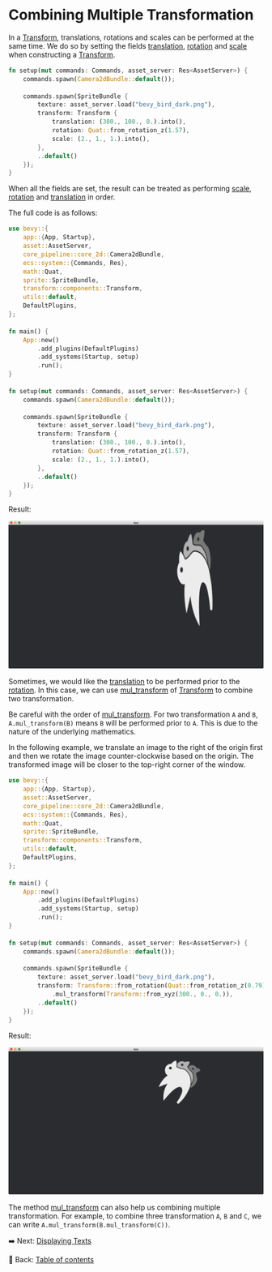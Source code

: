 # Combining Multiple Transformation

In a [Transform](https://docs.rs/bevy/latest/bevy/transform/components/struct.Transform.html), translations, rotations and scales can be performed at the same time.
We do so by setting the fields [translation](https://docs.rs/bevy/latest/bevy/transform/components/struct.Transform.html#structfield.translation), [rotation](https://docs.rs/bevy/latest/bevy/transform/components/struct.Transform.html#structfield.rotation) and [scale](https://docs.rs/bevy/latest/bevy/transform/components/struct.Transform.html#structfield.scale) when constructing a [Transform](https://docs.rs/bevy/latest/bevy/transform/components/struct.Transform.html).

```rust
fn setup(mut commands: Commands, asset_server: Res<AssetServer>) {
    commands.spawn(Camera2dBundle::default());

    commands.spawn(SpriteBundle {
        texture: asset_server.load("bevy_bird_dark.png"),
        transform: Transform {
            translation: (300., 100., 0.).into(),
            rotation: Quat::from_rotation_z(1.57),
            scale: (2., 1., 1.).into(),
        },
        ..default()
    });
}
```

When all the fields are set, the result can be treated as performing [scale](https://docs.rs/bevy/latest/bevy/transform/components/struct.Transform.html#structfield.scale), [rotation](https://docs.rs/bevy/latest/bevy/transform/components/struct.Transform.html#structfield.rotation) and [translation](https://docs.rs/bevy/latest/bevy/transform/components/struct.Transform.html#structfield.translation) in order.

The full code is as follows:

```rust
use bevy::{
    app::{App, Startup},
    asset::AssetServer,
    core_pipeline::core_2d::Camera2dBundle,
    ecs::system::{Commands, Res},
    math::Quat,
    sprite::SpriteBundle,
    transform::components::Transform,
    utils::default,
    DefaultPlugins,
};

fn main() {
    App::new()
        .add_plugins(DefaultPlugins)
        .add_systems(Startup, setup)
        .run();
}

fn setup(mut commands: Commands, asset_server: Res<AssetServer>) {
    commands.spawn(Camera2dBundle::default());

    commands.spawn(SpriteBundle {
        texture: asset_server.load("bevy_bird_dark.png"),
        transform: Transform {
            translation: (300., 100., 0.).into(),
            rotation: Quat::from_rotation_z(1.57),
            scale: (2., 1., 1.).into(),
        },
        ..default()
    });
}
```

Result:

![Combining Multiple Transformation 1](./pic/combining_multiple_transformation_1.png)

Sometimes, we would like the [translation](https://docs.rs/bevy/latest/bevy/transform/components/struct.Transform.html#structfield.translation) to be performed prior to the [rotation](https://docs.rs/bevy/latest/bevy/transform/components/struct.Transform.html#structfield.rotation).
In this case, we can use [mul_transform](https://docs.rs/bevy/latest/bevy/transform/components/struct.Transform.html#method.mul_transform) of [Transform](https://docs.rs/bevy/latest/bevy/transform/components/struct.Transform.html) to combine two transformation.

Be careful with the order of [mul_transform](https://docs.rs/bevy/latest/bevy/transform/components/struct.Transform.html#method.mul_transform).
For two transformation `A` and `B`, `A.mul_transform(B)` means `B` will be performed prior to `A`.
This is due to the nature of the underlying mathematics.

In the following example, we translate an image to the right of the origin first and then we rotate the image counter-clockwise based on the origin.
The transformed image will be closer to the top-right corner of the window.

```rust
use bevy::{
    app::{App, Startup},
    asset::AssetServer,
    core_pipeline::core_2d::Camera2dBundle,
    ecs::system::{Commands, Res},
    math::Quat,
    sprite::SpriteBundle,
    transform::components::Transform,
    utils::default,
    DefaultPlugins,
};

fn main() {
    App::new()
        .add_plugins(DefaultPlugins)
        .add_systems(Startup, setup)
        .run();
}

fn setup(mut commands: Commands, asset_server: Res<AssetServer>) {
    commands.spawn(Camera2dBundle::default());

    commands.spawn(SpriteBundle {
        texture: asset_server.load("bevy_bird_dark.png"),
        transform: Transform::from_rotation(Quat::from_rotation_z(0.79))
            .mul_transform(Transform::from_xyz(300., 0., 0.)),
        ..default()
    });
}
```

Result:

![Combining Multiple Transformation 2](./pic/combining_multiple_transformation_2.png)

The method [mul_transform](https://docs.rs/bevy/latest/bevy/transform/components/struct.Transform.html#method.mul_transform) can also help us combining multiple transformation.
For example, to combine three transformation `A`, `B` and `C`, we can write `A.mul_transform(B.mul_transform(C))`.

:arrow_right:  Next: [Displaying Texts](./displaying_texts.md)

:blue_book: Back: [Table of contents](./../README.md)
